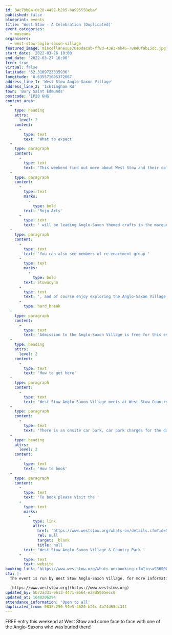 ```yaml
---
id: 34c79b04-0e20-4492-b205-ba995558ebaf
published: false
blueprint: events
title: 'West Stow - A Celebration (Duplicated)'
event_categories:
  - museums
organisers:
  - west-stow-anglo-saxon-village
featured_image: miscellaneous/0e0dacab-ff8d-43e3-ab46-788e0fab15dc.jpg
start_date: '2022-03-26 10:00'
end_date: '2022-03-27 16:00'
free: true
virtual: false
latitude: '52.3109723335936'
longitude: '0.635571605372067'
address_line_1: 'West Stow Anglo-Saxon Village'
address_line_2: 'Icklingham Rd'
town: 'Bury Saint Edmunds'
postcode: 'IP28 6HG'
content_area:
  -
    type: heading
    attrs:
      level: 2
    content:
      -
        type: text
        text: 'What to expect'
  -
    type: paragraph
    content:
      -
        type: text
        text: 'This weekend find out more about West Stow and their collections, hear what is planned in the near future, and meet the team and volunteers for talks, tours, and family activities.'
  -
    type: paragraph
    content:
      -
        type: text
        marks:
          -
            type: bold
        text: 'Rojo Arts'
      -
        type: text
        text: ' will be leading Anglo-Saxon themed crafts in the marquee – join them and make Anglo-Saxon houses out of recycled cardboard and natural materials including foraged inks!'
  -
    type: paragraph
    content:
      -
        type: text
        text: 'You can also see members of re-enactment group '
      -
        type: text
        marks:
          -
            type: bold
        text: Stowacynn
      -
        type: text
        text: ', and of course enjoy exploring the Anglo-Saxon Village and Museum.'
      -
        type: hard_break
  -
    type: paragraph
    content:
      -
        type: text
        text: 'Admission to the Anglo-Saxon Village is free for this event but car park charges still apply - £3 all day / £2 all day for Blue Badge holders.'
  -
    type: heading
    attrs:
      level: 2
    content:
      -
        type: text
        text: 'How to get here'
  -
    type: paragraph
    content:
      -
        type: text
        text: 'West Stow Anglo-Saxon Village meets at West Stow Country Park,IP28 6HG.'
  -
    type: paragraph
    content:
      -
        type: text
        text: 'There is an onsite car park, car park charges for the day are £3 and £2 for blue badge holders'
  -
    type: heading
    attrs:
      level: 2
    content:
      -
        type: text
        text: 'How to book'
  -
    type: paragraph
    content:
      -
        type: text
        text: 'To book please visit the '
      -
        type: text
        marks:
          -
            type: link
            attrs:
              href: 'https://www.weststow.org/whats-on/details.cfm?id=546347&utm_campaign=13088148_West%20Stow%20email_March%202022_WS%20Celebration%20folllow%20up%20%28parking%29&utm_medium=email&utm_source=TheApex&dm_i=1FM1,7SIVO,74BNZ9,VS94C,1'
              rel: null
              target: _blank
              title: null
        text: 'West Stow Anglo-Saxon Village & Country Park '
      -
        type: text
        text: website
booking_link: 'https://www.weststow.org/whats-on/booking.cfm?ins=936990'
cta: |-
  The event is run by West Stow Anglo-Saxon Village, for more information please visit their website:

  [https://www.weststow.org](https://www.weststow.org)
updated_by: 5b72ad31-9613-4471-9564-e28d5005ecc0
updated_at: 1648206294
attendance_information: 'Open to all'
duplicated_from: 0838c256-94e5-4620-b26c-4b74d65dc341
---
```

FREE entry this weekend at West Stow and come face to face with one of the Anglo-Saxons who was buried there!